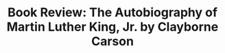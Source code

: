 ---
layout: book
categories: [review]
title: 'Book Review: The Autobiography of Martin Luther King, Jr. by Clayborne Carson'
book_title: "The Autobiography of Martin Luther King, Jr."
book_author: Clayborne Carson
book_published: 1986
rating: 5
image: /images/autobiography-martin-luther-king-jr.jpg
book_url: https://www.goodreads.com/book/show/19574843-the-autobiography-of-martin-luther-king-jr
---